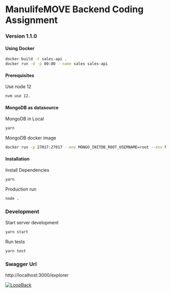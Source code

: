 # ManulifeMOVE Backend Coding Assignment
### Version 1.1.0


#### Using Docker

```bash
docker build -t sales-api .
docker run -d -p 80:80 --name sales sales-api
```

#### Prerequisites

Use node 12
```bash
nvm use 12.
```

#### MongoDB as datasource
MongoDB in Local
```bash
yarn
```

MongoDB docker image
```bash
docker run -p 27017:27017 --env MONGO_INITDB_ROOT_USERNAME=root --env MONGO_INITDB_ROOT_PASSWORD=rootpassword mongo:latest
```

#### Installation

Install Dependencies
```bash
yarn
```

Production run
```bash
node .
```

### Development

Start server development
```bash
yarn start
```

Run tests
```bash
yarn test
```

### Swagger Url
http://localhost:3000/explorer


[![LoopBack](https://github.com/strongloop/loopback-next/raw/master/docs/site/imgs/branding/Powered-by-LoopBack-Badge-(blue)-@2x.png)](http://loopback.io/)
